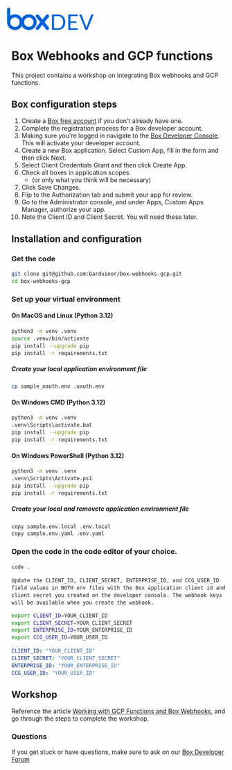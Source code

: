 <img src="images/box-dev-logo.png" 
alt= “box-dev-logo” 
style="margin-left:-10px;"
width=40%;>


# Box Webhooks and GCP functions
This project contains a workshop on integrating Box webhooks and GCP functions.


## Box configuration steps

1. Create a [Box free account](https://www.box.com/pricing/individual) if you don't already have one.
2. Complete the registration process for a Box developer account.
3. Making sure you're logged in navigate to the [Box Developer Console](https://app.box.com/developers/console). This will activate your developer account.
4. Create a new Box application. Select Custom App, fill in the form and then click Next.
5. Select Client Credentials Grant and then click Create App.
7. Check all boxes in application scopes.
    - (or only what you think will be necessary)
8. Click Save Changes.
9. Flip to the Authorization tab and submit your app for review.
10. Go to the Administrator console, and under Apps, Custom Apps Manager, authorize your app. 
9. Note the Client ID and Client Secret. You will need these later.

## Installation and configuration

### Get the code
```bash
git clone git@github.com:barduinor/box-webhooks-gcp.git
cd box-webhooks-gcp
```

### Set up your virtual environment

#### On MacOS and Linux (Python 3.12)
```bash
python3 -m venv .venv
source .venv/bin/activate
pip install --upgrade pip
pip install -r requirements.txt
```

##### Create your local application environment file
```bash
cp sample_oauth.env .oauth.env
```

#### On Windows CMD (Python 3.12)
```bash
python3 -m venv .venv
.venv\Scripts\activate.bat
pip install --upgrade pip
pip install -r requirements.txt
```

#### On Windows PowerShell (Python 3.12)
```bash
python3 -m venv .venv
.venv\Scripts\Activate.ps1
pip install --upgrade pip
pip install -r requirements.txt
```

##### Create your local and removete application environment file
```bash
copy sample.env.local .env.local
copy sample.env.yaml .env.yaml
```

### Open the code in the code editor of your choice.
```
code .
```

`Update the CLIENT_ID, CLIENT_SECRET, ENTERPRISE_ID, and CCG_USER_ID field values in BOTH env files with the Box application client id and client secret you created on the developer console.
The webhook keys will be available when you create the webhook.`
```bash
export CLIENT_ID=YOUR_CLIENT_ID
export CLIENT_SECRET=YOUR_CLIENT_SECRET
export ENTERPRISE_ID=YOUR_ENTERPRISE_ID
export CCG_USER_ID=YOUR_USER_ID
```

```yaml
CLIENT_ID: "YOUR_CLIENT_ID"
CLIENT_SECRET: "YOUR_CLIENT_SECRET"
ENTERPRISE_ID: "YOUR_ENTERPRISE_ID"
CCG_USER_ID: "YOUR_USER_ID"
```

## Workshop

Reference the article [Working with GCP Functions and Box Webhooks](https://barbosa-rmv.medium.com/5f9a0fb2ae97), and go through the steps to complete the workshop.


### Questions
If you get stuck or have questions, make sure to ask on our [Box Developer Forum](https://forum.box.com/c/box-platform/box-workshops/50)